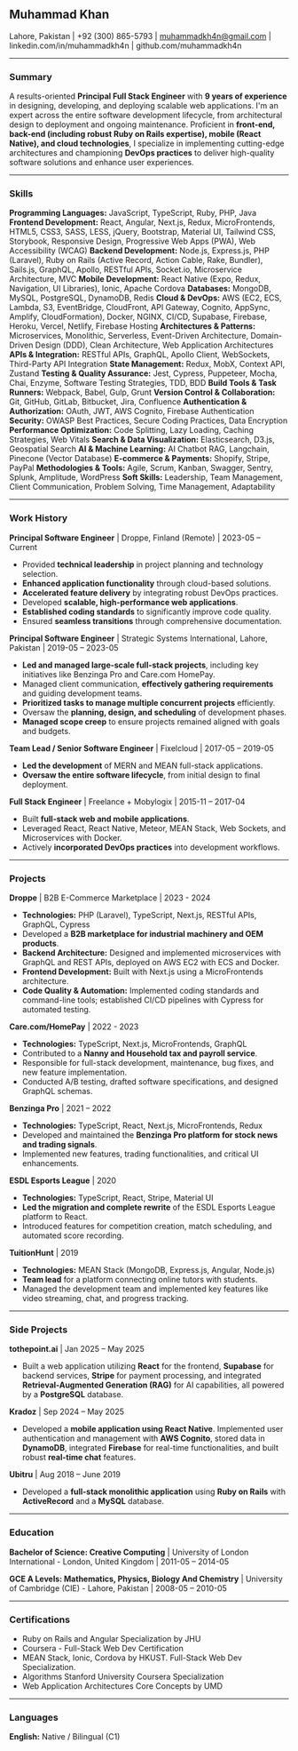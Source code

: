 ## Muhammad Khan

Lahore, Pakistan | +92 (300) 865-5793 | muhammadkh4n@gmail.com | linkedin.com/in/muhammadkh4n | github.com/muhammadkh4n

---

### Summary

A results-oriented **Principal Full Stack Engineer** with **9 years of experience** in designing, developing, and deploying scalable web applications. I'm an expert across the entire software development lifecycle, from architectural design to deployment and ongoing maintenance. Proficient in **front-end, back-end (including robust Ruby on Rails expertise), mobile (React Native), and cloud technologies**, I specialize in implementing cutting-edge architectures and championing **DevOps practices** to deliver high-quality software solutions and enhance user experiences.

---

### Skills

**Programming Languages:** JavaScript, TypeScript, Ruby, PHP, Java
**Frontend Development:** React, Angular, Next.js, Redux, MicroFrontends, HTML5, CSS3, SASS, LESS, jQuery, Bootstrap, Material UI, Tailwind CSS, Storybook, Responsive Design, Progressive Web Apps (PWA), Web Accessibility (WCAG)
**Backend Development:** Node.js, Express.js, PHP (Laravel), Ruby on Rails (Active Record, Action Cable, Rake, Bundler), Sails.js, GraphQL, Apollo, RESTful APIs, Socket.io, Microservice Architecture, MVC
**Mobile Development:** React Native (Expo, Redux, Navigation, UI Libraries), Ionic, Apache Cordova
**Databases:** MongoDB, MySQL, PostgreSQL, DynamoDB, Redis
**Cloud & DevOps:** AWS (EC2, ECS, Lambda, S3, EventBridge, CloudFront, API Gateway, Cognito, AppSync, Amplify, CloudFormation), Docker, NGINX, CI/CD, Supabase, Firebase, Heroku, Vercel, Netlify, Firebase Hosting
**Architectures & Patterns:** Microservices, Monolithic, Serverless, Event-Driven Architecture, Domain-Driven Design (DDD), Clean Architecture, Web Application Architectures
**APIs & Integration:** RESTful APIs, GraphQL, Apollo Client, WebSockets, Third-Party API Integration
**State Management:** Redux, MobX, Context API, Zustand
**Testing & Quality Assurance:** Jest, Cypress, Puppeteer, Mocha, Chai, Enzyme, Software Testing Strategies, TDD, BDD
**Build Tools & Task Runners:** Webpack, Babel, Gulp, Grunt
**Version Control & Collaboration:** Git, GitHub, GitLab, Bitbucket, Jira, Confluence
**Authentication & Authorization:** OAuth, JWT, AWS Cognito, Firebase Authentication
**Security:** OWASP Best Practices, Secure Coding Practices, Data Encryption
**Performance Optimization:** Code Splitting, Lazy Loading, Caching Strategies, Web Vitals
**Search & Data Visualization:** Elasticsearch, D3.js, Geospatial Search
**AI & Machine Learning:** AI Chatbot RAG, Langchain, Pinecone (Vector Database)
**E-commerce & Payments:** Shopify, Stripe, PayPal
**Methodologies & Tools:** Agile, Scrum, Kanban, Swagger, Sentry, Splunk, Amplitude, WordPress
**Soft Skills:** Leadership, Team Management, Client Communication, Problem Solving, Time Management, Adaptability

---

### Work History

**Principal Software Engineer** | Droppe, Finland (Remote) | 2023-05 – Current

* Provided **technical leadership** in project planning and technology selection.
* **Enhanced application functionality** through cloud-based solutions.
* **Accelerated feature delivery** by integrating robust DevOps practices.
* Developed **scalable, high-performance web applications**.
* **Established coding standards** to significantly improve code quality.
* Ensured **seamless transitions** through comprehensive documentation.

**Principal Software Engineer** | Strategic Systems International, Lahore, Pakistan | 2019-05 – 2023-05

* **Led and managed large-scale full-stack projects**, including key initiatives like Benzinga Pro and Care.com HomePay.
* Managed client communication, **effectively gathering requirements** and guiding development teams.
* **Prioritized tasks to manage multiple concurrent projects** efficiently.
* Oversaw the **planning, design, and scheduling** of development phases.
* **Managed scope creep** to ensure projects remained aligned with goals and budgets.

**Team Lead / Senior Software Engineer** | Fixelcloud | 2017-05 – 2019-05

* **Led the development** of MERN and MEAN full-stack applications.
* **Oversaw the entire software lifecycle**, from initial design to final deployment.

**Full Stack Engineer** | Freelance + Mobylogix | 2015-11 – 2017-04

* Built **full-stack web and mobile applications**.
* Leveraged React, React Native, Meteor, MEAN Stack, Web Sockets, and Microservices with Docker.
* Actively **incorporated DevOps practices** into development workflows.

---

### Projects

**Droppe** | B2B E-Commerce Marketplace | 2023 - 2024

* **Technologies:** PHP (Laravel), TypeScript, Next.js, RESTful APIs, GraphQL, Cypress
* Developed a **B2B marketplace for industrial machinery and OEM products**.
* **Backend Architecture:** Designed and implemented microservices with GraphQL and REST APIs, deployed on AWS EC2 with ECS and Docker.
* **Frontend Development:** Built with Next.js using a MicroFrontends architecture.
* **Code Quality & Automation:** Implemented coding standards and command-line tools; established CI/CD pipelines with Cypress for automated testing.

**Care.com/HomePay** | 2022 - 2023

* **Technologies:** TypeScript, Next.js, MicroFrontends, GraphQL
* Contributed to a **Nanny and Household tax and payroll service**.
* Responsible for full-stack development, maintenance, bug fixes, and new feature implementation.
* Conducted A/B testing, drafted software specifications, and designed GraphQL schemas.

**Benzinga Pro** | 2021 – 2022

* **Technologies:** TypeScript, React, Next.js, MicroFrontends, Redux
* Developed and maintained the **Benzinga Pro platform for stock news and trading signals**.
* Implemented new features, trading functionalities, and critical UI enhancements.

**ESDL Esports League** | 2020

* **Technologies:** TypeScript, React, Stripe, Material UI
* **Led the migration and complete rewrite** of the ESDL Esports League platform to React.
* Introduced features for competition creation, match scheduling, and automated score recording.

**TuitionHunt** | 2019

* **Technologies:** MEAN Stack (MongoDB, Express.js, Angular, Node.js)
* **Team lead** for a platform connecting online tutors with students.
* Managed the development team and implemented key features like video streaming, chat, and progress tracking.

---

### Side Projects

**tothepoint.ai** | Jan 2025 – May 2025

* Built a web application utilizing **React** for the frontend, **Supabase** for backend services, **Stripe** for payment processing, and integrated **Retrieval-Augmented Generation (RAG)** for AI capabilities, all powered by a **PostgreSQL** database.

**Kradoz** | Sep 2024 – May 2025

* Developed a **mobile application using React Native**. Implemented user authentication and management with **AWS Cognito**, stored data in **DynamoDB**, integrated **Firebase** for real-time functionalities, and built robust **real-time chat** features.

**Ubitru** | Aug 2018 – June 2019

* Developed a **full-stack monolithic application** using **Ruby on Rails** with **ActiveRecord** and a **MySQL** database.

---

### Education

**Bachelor of Science: Creative Computing** | University of London International - London, United Kingdom | 2011-05 – 2014-05

**GCE A Levels: Mathematics, Physics, Biology And Chemistry** | University of Cambridge (CIE) - Lahore, Pakistan | 2008-05 – 2010-05

---

### Certifications

* Ruby on Rails and Angular Specialization by JHU
* Coursera - Full-Stack Web Dev Certification
* MEAN Stack, Ionic, Cordova by HKUST. Full-Stack Web Dev Specialization.
* Algorithms Stanford University Coursera Specialization
* Web Application Architectures Core Concepts by UMD

---

### Languages

**English:** Native / Bilingual (C1)
